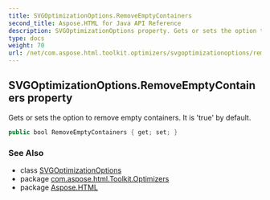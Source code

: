 ```yaml
---
title: SVGOptimizationOptions.RemoveEmptyContainers
second_title: Aspose.HTML for Java API Reference
description: SVGOptimizationOptions property. Gets or sets the option to remove empty containers. It is true by default
type: docs
weight: 70
url: /net/com.aspose.html.toolkit.optimizers/svgoptimizationoptions/removeemptycontainers/
---
```

## SVGOptimizationOptions.RemoveEmptyContainers property

Gets or sets the option to remove empty containers. It is 'true' by default.

```java
public bool RemoveEmptyContainers { get; set; }
```

### See Also

* class [SVGOptimizationOptions](../)
* package [com.aspose.html.Toolkit.Optimizers](../../svgoptimizationoptions/)
* package [Aspose.HTML](../../../)
